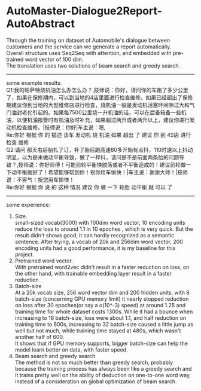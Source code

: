 # AutoMaster-Dialogue2Report-AutoAbstract

Through the training on dataset of Automobile's dialogue between customers and the service can we 
generate a report automatically.  
Overall structure uses Seq2Seq with attention, and embedded
with pre-trained word vector of 100 dim.   
The translation uses two solutions of beam search and greedy search.
  ___
   some example results:  
   Q1:我的帕萨特烧机油怎么办怎么办？,技师说：你好，请问你的车跑了多少公里了，如果在保修期内，可以到当地的4店里面进行检查维修。如果已经超出了保修期建议你到当地的大型维修店进行检查，烧机油一般是发动机活塞环间隙过大和气门油封老化引起的。如果每7500公里烧一升机油的话，可以在后备箱备一些机油，以便机油报警时有机油及时补充，如果超过两升或者两升以上，建议你进行发动机检查维修。|技师说：你好|车主说：嗯,  
   Re:你好 根据 你 的 描述 该车 发动机 烧 机油 如果 超出 了 建议 你 到 4S店 进行 检查 维修  
   Q2:请问 那天右后胎扎了订，补了胎后跑高速80多开始有点抖，110时速以上抖动明显，以为是未做动平衡导致，做了一样抖，请问是不是前面两条胎的问题导致？,技师说：你好师傅！可能前轮平衡快脱落或者不平衡造成的！建议前轮做一下动平衡就好了！希望能够帮到你！祝你用车愉快！|车主说：谢谢大师！|技师说：不客气！祝您用车愉快！  
   Re:你好 根据 你 说 的 这种 情况 建议 你 做 一下 轮胎 动平衡 就 可以 了
  ___  
some experience:   
1. Size.  
small-sized vocab(3000) with 100dim word vector, 10 
encoding units reduce the loss to around 1.1 in 10 epoches
, which is very quick. But the result didn't shows good, it can hardly recognized as a semantic 
sentence. After trying, a vocab of 20k and 256dim word vector, 200 encoding
units had a good performance, it is my baseline for this project.
2. Pretrained word vector.  
With pretrained word2vec didn't result in a faster reduction 
on loss, on the other hand, with trainable embedding layer result in
a faster reduction  
3. Batch-size  
At a 20k vocab size, 256 word vector dim and 200 hidden units, with
8 batch-size (concerning GPU memory limit) it nearly stopped reduction on loss after 30 epoches(or say a o(10^-3) 
speed) at around 1.25 and training time for whole dataset costs 1300s. While it had a bounce when increasing to 
16 batch-size, loss were about 1.1, and half reduction on training time
to 600s, increasing to 32 batch-size caused a little jump as well but not
much, while training time stayed at 480s, which wasn't another half
of 600.  
It shows that if GPU memory supports, bigger batch-size can help the 
model learn better on data, with faster speed.  
4. Beam search and greedy search  
The method is not so much better than greedy search, probably 
because the training process has always been like a greedy search
and it trains pretty well on the ability of deduction on one-to-one word
way, instead of a consideration on global optimization of beam search.